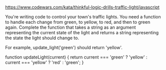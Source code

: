 https://www.codewars.com/kata/thinkful-logic-drills-traffic-light/javascript

You're writing code to control your town's traffic lights. 
You need a function to handle each change from green, to yellow, to red, and then to green again.
Complete the function that takes a string as an argument representing 
the current state of the light and returns a string representing the state 
the light should change to.

For example, update_light('green') should return 'yellow'.

function updateLight(current) {
        return current === 'green' ? 'yellow' : current === 'yellow' ? 'red' : 'green';
}